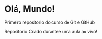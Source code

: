 # Olá, Mundo!
 Primeiro repositorio do curso de Git e GitHub

Repositorio Criado durantee uma aula ao vivo!
